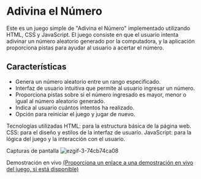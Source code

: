 # Adivina el Número
Este es un juego simple de "Adivina el Número" implementado utilizando HTML, CSS y JavaScript. El juego consiste en que el usuario intenta adivinar un número aleatorio generado por la computadora, y la aplicación proporciona pistas para ayudar al usuario a acertar el número.

## Características
* Genera un número aleatorio entre un rango especificado.
* Interfaz de usuario intuitiva que permite al usuario ingresar un número.
* Proporciona pistas sobre si el número ingresado es mayor, menor o igual al número aleatorio generado.
* Indica al usuario cuántos intentos ha realizado.
* Opción para reiniciar el juego y jugar de nuevo.

Tecnologías utilizadas
HTML: para la estructura básica de la página web.
CSS: para el diseño y estilos de la interfaz de usuario.
JavaScript: para la lógica del juego y la interacción con el usuario.

Capturas de pantalla
![ezgif-3-74cb74ca08](https://github.com/SchallmoserJuan/AdivinaElNumero/assets/96781254/1dfa383f-e7c5-4b29-a89e-0e968701a327)

Demostración en vivo
[(Proporciona un enlace a una demostración en vivo del juego, si está disponible)](https://adivina-el-numero-one.vercel.app/)
